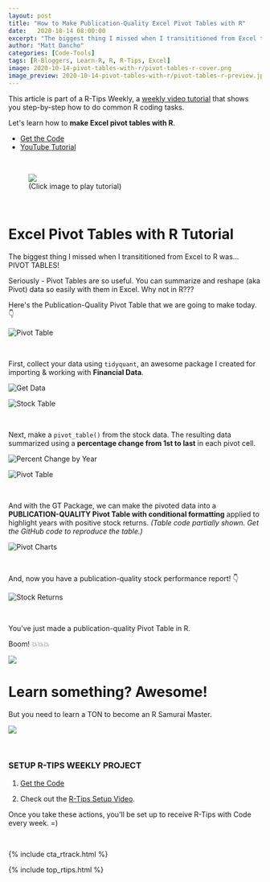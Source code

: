 ```yaml
---
layout: post
title: "How to Make Publication-Quality Excel Pivot Tables with R"
date:   2020-10-14 08:00:00
excerpt: "The biggest thing I missed when I transititioned from Excel to R was PIVOT TABLES! Seriously, Pivot Tables are so useful. You can summarize and reshape (aka Pivot) data so easily with them in Excel. "
author: "Matt Dancho"
categories: [Code-Tools]
tags: [R-Bloggers, Learn-R, R, R-Tips, Excel]
image: 2020-10-14-pivot-tables-with-r/pivot-tables-r-cover.png
image_preview: 2020-10-14-pivot-tables-with-r/pivot-tables-r-preview.jpg
---
```




This article is part of a R-Tips Weekly, a [weekly video tutorial](https://mailchi.mp/business-science/r-tips-newsletter) that shows you step-by-step how to do common R coding tasks.


Let's learn how to **make Excel pivot tables with R**. 

- [Get the Code](https://mailchi.mp/business-science/r-tips-newsletter)
- [YouTube Tutorial](https://youtu.be/K5qR-EREf_g)

<br>

<figure class="text-center">
  <a href="https://youtu.be/K5qR-EREf_g"><img src="/assets/2020-10-14-pivot-tables-with-r/video-thumb.jpg" border="0" /></a>
  <figcaption>(Click image to play tutorial)</figcaption>
</figure>

<br>

# Excel Pivot Tables with R Tutorial

The biggest thing I missed when I transititioned from Excel to R was...
PIVOT TABLES! 

Seriously - Pivot Tables are so useful. You can summarize and reshape (aka Pivot) data so easily with them in Excel. Why not in R???

Here's the Publication-Quality Pivot Table that we are going to make today. 👇

![Pivot Table](/assets/2020-10-14-pivot-tables-with-r/publication-quality-pivot-table.jpg)


<br>

First, collect your data using `tidyquant`, an awesome package I created for importing & working with **Financial Data**. 

![Get Data](/assets/2020-10-14-pivot-tables-with-r/get-data.jpg)

![Stock Table](/assets/2020-10-14-pivot-tables-with-r/stock-table.jpg)


<br>

Next, make a `pivot_table()` from the stock data. The resulting data summarized using a **percentage change from 1st to last** in each pivot cell. 

![Percent Change by Year](/assets/2020-10-14-pivot-tables-with-r/percent-change-by-year.jpg)

![Pivot Table](/assets/2020-10-14-pivot-tables-with-r/pivot-table.jpg)



<br>

And with the GT Package, we can make the pivoted data into a **PUBLICATION-QUALITY Pivot Table with conditional formatting** applied to highlight years with positive stock returns. _(Table code partially shown. Get the GitHub code to reproduce the table.)_

![Pivot Charts](/assets/2020-10-14-pivot-tables-with-r/pivot-charts.jpg)


<br>

And, now you have a publication-quality stock performance report! 👇

![Stock Returns](/assets/2020-10-14-pivot-tables-with-r/stock-returns.jpg)



<br>

You've just made a publication-quality Pivot Table in R. 

Boom! 💥💥💥

![](/assets/2020-10-14-pivot-tables-with-r/boom.gif)



# Learn something?  Awesome!

But you need to learn a TON to become an R Samurai Master.

![](/assets/2020-10-14-pivot-tables-with-r/wizard.gif)



<br>

### SETUP R-TIPS WEEKLY PROJECT

1. [Get the Code](https://mailchi.mp/business-science/r-tips-newsletter)

2. Check out the [R-Tips Setup Video](https://youtu.be/F7aYV0RPyD0).

Once you take these actions, you'll be set up to receive R-Tips with Code every week. =)

<br>

{% include cta_rtrack.html %}

{% include top_rtips.html %}